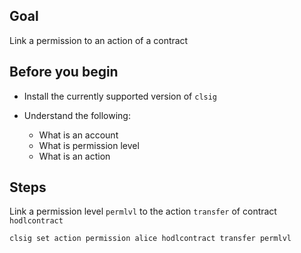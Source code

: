 ## Goal

Link a permission to an action of a contract

## Before you begin

* Install the currently supported version of `clsig`

* Understand the following:
  * What is an account
  * What is permission level
  * What is an action

## Steps

Link a permission level `permlvl` to the action `transfer` of contract `hodlcontract`

```sh
clsig set action permission alice hodlcontract transfer permlvl
```